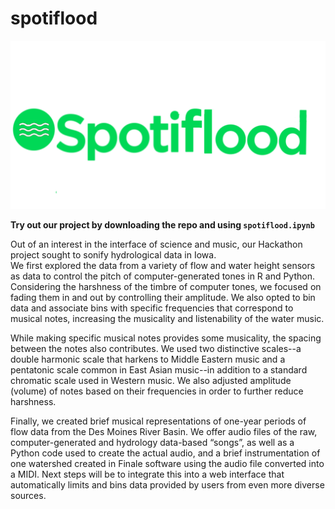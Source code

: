 # spotiflood

![](https://raw.githubusercontent.com/gregjewi/spotiflood/main/misc/spotiflood.png)

**Try out our project by downloading the repo and using `spotiflood.ipynb`**

Out of an interest in the interface of science and music, our Hackathon project sought to sonify hydrological data in Iowa.  
We first explored the data from a variety of flow and water height sensors as data to control the pitch of computer-generated tones in R and Python. 
Considering the harshness of the timbre of computer tones, we focused on fading them in and out by controlling their amplitude. 
We also opted to bin data and associate bins with specific frequencies that correspond to musical notes, increasing the musicality and listenability of the water music. 

While making specific musical notes provides some musicality, the spacing between the notes also contributes. 
We used two distinctive scales--a double harmonic scale that harkens to Middle Eastern music and a pentatonic scale common in East Asian music--in addition to a standard chromatic scale used in Western music. 
We also adjusted amplitude (volume) of notes based on their frequencies in order to further reduce harshness. 

Finally, we created brief musical representations of one-year periods of flow data from the Des Moines River Basin. 
We offer audio files of the raw, computer-generated and hydrology data-based “songs”, as well as a Python code used to create the actual audio, and a brief instrumentation of one watershed created in Finale software using the audio file converted into a MIDI. 
Next steps will be to integrate this into a web interface that automatically limits and bins data provided by users from even more diverse sources.
